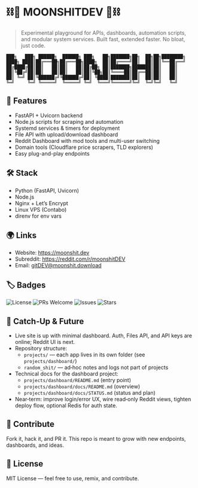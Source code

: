 # ⛓️🌙 MOONSHITDEV 🌙⛓️

> Experimental playground for APIs, dashboards, automation scripts, and modular system services.
> Built fast, extended faster. No bloat, just code.

```
███╗   ███╗ ██████╗  ██████╗ ███╗   ██╗███████╗██╗  ██╗██╗████████╗
████╗ ████║██╔═══██╗██╔═══██╗████╗  ██║██╔════╝██║  ██║██║╚══██╔══╝
██╔████╔██║██║   ██║██║   ██║██╔██╗ ██║███████╗███████║██║   ██║   
██║╚██╔╝██║██║   ██║██║   ██║██║╚██╗██║╚════██║██╔══██║██║   ██║   
██║ ╚═╝ ██║╚██████╔╝╚██████╔╝██║ ╚████║███████║██║  ██║██║   ██║   
╚═╝     ╚═╝ ╚═════╝  ╚═════╝ ╚═╝  ╚═══╝╚══════╝╚═╝  ╚═╝╚═╝   ╚═╝   
```

## 🚀 Features

- FastAPI + Uvicorn backend
- Node.js scripts for scraping and automation
- Systemd services & timers for deployment
- File API with upload/download dashboard
- Reddit Dashboard with mod tools and multi-user switching
- Domain tools (Cloudflare price scrapers, TLD explorers)
- Easy plug-and-play endpoints

## 🛠️ Stack

- Python (FastAPI, Uvicorn)
- Node.js
- Nginx + Let’s Encrypt
- Linux VPS (Contabo)
- direnv for env vars

## 🌍 Links

- Website: https://moonshit.dev
- Subreddit: https://reddit.com/r/moonshitDEV
- Email: gitDEV@moonshit.download

## 🏷️ Badges

![License](https://img.shields.io/badge/license-MIT-green)
![PRs Welcome](https://img.shields.io/badge/PRs-welcome-blue)
![Issues](https://img.shields.io/github/issues/moonshitDEV/moonshitDEV)
![Stars](https://img.shields.io/github/stars/moonshitDEV/moonshitDEV?style=social)

## 🔄 Catch‑Up & Future

- Live site is up with minimal dashboard. Auth, Files API, and API keys are online; Reddit UI is next.
- Repository structure:
  - `projects/` — each app lives in its own folder (see `projects/dashboard/`)
  - `random_shit/` — ad‑hoc notes and logs not part of projects
- Technical docs for the dashboard project:
  - `projects/dashboard/README.md` (entry point)
  - `projects/dashboard/docs/README.md` (overview)
  - `projects/dashboard/docs/STATUS.md` (status and plan)
- Near‑term: improve login/error UX, wire read‑only Reddit views, tighten deploy flow, optional Redis for auth state.

## 🤝 Contribute

Fork it, hack it, and PR it. This repo is meant to grow with new endpoints, dashboards, and ideas.

## 📜 License

MIT License — feel free to use, remix, and contribute.
